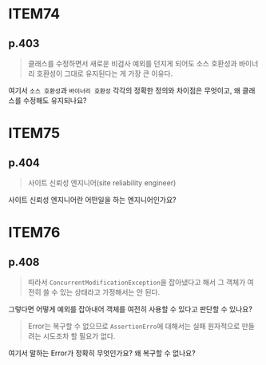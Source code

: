 # ITEM74

## p.403

> 클래스를 수정하면서 새로운 비검사 예외를 던지게 되어도 소스 호환성과 바이너리 호환성이 그대로 유지된다는 게 가장 큰 이유다.

여기서 `소스 호환성`과 `바이너리 호환성` 각각의 정확한 정의와 차이점은 무엇이고, 왜 클래스를 수정해도 유지되나요?

# ITEM75

## p.404

> 사이트 신뢰성 엔지니어(site reliability engineer)

사이트 신뢰성 엔지니어란 어떤일을 하는 엔지니어인가요?

# ITEM76

## p.408

> 따라서 `ConcurrentModificationException`을 잡아냈다고 해서 그 객체가 여전히 쓸 수 있는 상태라고 가정해서는 안 된다.

그렇다면 어떻게 예외를 잡아내어 객체를 여전히 사용할 수 있다고 판단할 수 있나요?

> Error는 복구할 수 없으므로 `AssertionErro`에 대해서는 실패 원자적으로 만들려는 시도조차 할 필요가 없다.

여기서 말하는 Error가 정확히 무엇인가요? 왜 복구할 수 없나요?
